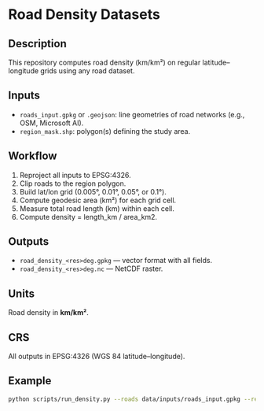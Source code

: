 # Road Density Datasets

## Description
This repository computes road density (km/km²) on regular latitude–longitude grids using any road dataset.

## Inputs
- `roads_input.gpkg` or `.geojson`: line geometries of road networks (e.g., OSM, Microsoft AI).
- `region_mask.shp`: polygon(s) defining the study area.

## Workflow
1. Reproject all inputs to EPSG:4326.
2. Clip roads to the region polygon.
3. Build lat/lon grid (0.005°, 0.01°, 0.05°, or 0.1°).
4. Compute geodesic area (km²) for each grid cell.
5. Measure total road length (km) within each cell.
6. Compute density = length_km / area_km2.

## Outputs
- `road_density_<res>deg.gpkg` — vector format with all fields.
- `road_density_<res>deg.nc` — NetCDF raster.

## Units
Road density in **km/km²**.

## CRS
All outputs in EPSG:4326 (WGS 84 latitude–longitude).

## Example
```bash
python scripts/run_density.py --roads data/inputs/roads_input.gpkg --region data/inputs/region_mask.shp --res 0.01 --prefix MyRegion_Roads
```
